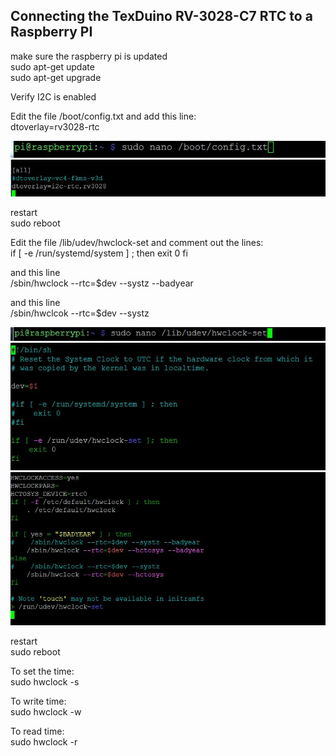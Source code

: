 ## Connecting the TexDuino RV-3028-C7 RTC to a Raspberry PI

make sure the raspberry pi is updated<br>
sudo apt-get update<br>
sudo apt-get upgrade<br>

Verify I2C is enabled

Edit the file /boot/config.txt  and add this line:<br>
dtoverlay=rv3028-rtc<br>

<img src="/images/editConfig.png"
	alt = "edit config file"
/>
<img src="/images/editConfigdt.png"
	alt = "nano edit config file"
/>
<br>


restart<br>
sudo reboot

Edit the file /lib/udev/hwclock-set and comment out the lines:<br>
if [ -e /run/systemd/system ] ; then
    exit 0
fi

and this line<br>
  /sbin/hwclock  --rtc=$dev --systz  --badyear
  
and this line<br>
  /sbin/hwclcok --rtc=$dev --systz

<img src="/images/edithwClock.png"
	alt = "edit hw clock file"
/><br>
<img src="/images/edithwClockCO1.png"
	alt = "nano edit hw clock file"
/><br>
<img src="/images/edithwClockCO2.png"
	alt = "nano edit config file"
/><br>


restart<br>
sudo reboot


To set the time:<br>
sudo hwclock -s

To write time:<br>
sudo hwclock -w 

To read time:<br>
sudo hwclock -r



